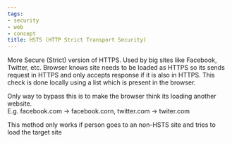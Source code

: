 ```yaml
---
tags:
- security
- web
- concept
title: HSTS (HTTP Strict Transport Security)
---
```


More Secure (Strict) version of HTTPS. Used by big sites like Facebook, Twitter, etc.
Browser knows site needs to be loaded as HTTPS so its sends request in HTTPS and only accepts response if it is also in HTTPS. This check is done locally using a list which is present in the browser.

Only way to bypass this is to make the browser think its loading another website.  
E.g. facebook.com -> facebook.corn, twitter.com -> twiter.com

This method only works if person goes to an non-HSTS site and tries to load the target site